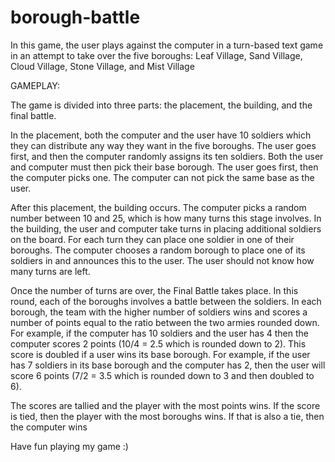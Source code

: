# borough-battle
In this game, the user plays against the computer in a turn-based text game in an attempt to take over the five boroughs: Leaf Village, Sand Village, Cloud Village, Stone Village, and Mist Village

GAMEPLAY:

The game is divided into three parts: the placement, the building, and the final battle.

In the placement, both the computer and the user have 10 soldiers which they can distribute any way they want in the five boroughs. The user goes first, and then the computer randomly assigns its ten soldiers. Both the user and computer must then pick their base borough. The user goes first, then the computer picks one. The computer can not pick the same base as the user.

After this placement, the building occurs. The computer picks a random number between 10 and 25, which is how many turns this stage involves. In the building, the user and computer take turns in placing additional soldiers on the board. For each turn they can place one soldier in one of their boroughs. The computer chooses a random borough to place one of its soldiers in and announces this to the user. The user should not know how many turns are left.

Once the number of turns are over, the Final Battle takes place. In this round, each of the boroughs involves a battle between the soldiers. In each borough, the team with the higher number of soldiers wins and scores a number of points equal to the ratio between the two armies rounded down. For example, if the computer has 10 soldiers and the user has 4 then the computer scores 2 points (10/4 = 2.5 which is rounded down to 2). This score is doubled if a user wins its base borough. For example, if the user has 7 soldiers in its base borough and the computer has 2, then the user will score 6 points (7/2 = 3.5 which is rounded down to 3 and then doubled to 6).

The scores are tallied and the player with the most points wins. If the score is tied, then the player with the most boroughs wins. If that is also a tie, then the computer wins

Have fun playing my game :)
